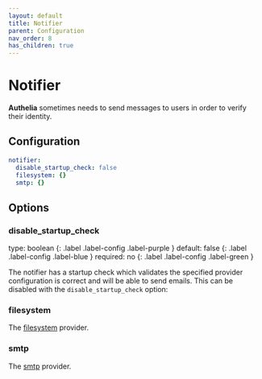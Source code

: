 ```yaml
---
layout: default
title: Notifier
parent: Configuration
nav_order: 8
has_children: true
---
```


# Notifier

**Authelia** sometimes needs to send messages to users in order to
verify their identity.

## Configuration

```yaml
notifier:
  disable_startup_check: false
  filesystem: {}
  smtp: {}
```

## Options

### disable_startup_check
<div markdown="1">
type: boolean
{: .label .label-config .label-purple }
default: false
{: .label .label-config .label-blue }
required: no
{: .label .label-config .label-green }
</div>

The notifier has a startup check which validates the specified provider
configuration is correct and will be able to send emails. This can be
disabled with the `disable_startup_check` option:

### filesystem

The [filesystem](filesystem.md) provider.

### smtp

The [smtp](smtp.md) provider.
